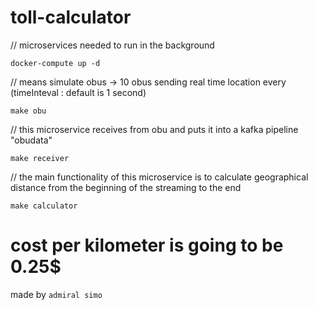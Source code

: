 # toll-calculator

// microservices needed to run in the background
```
docker-compute up -d
```

// means simulate obus -> 10 obus sending real time location every (timeInteval : default is 1 second)
```
make obu
```

// this microservice receives from obu and puts it into a kafka pipeline "obudata"
```
make receiver
```

// the main functionality of this microservice is to calculate geographical distance from the beginning of the streaming to the end
```
make calculator
```

# cost per kilometer is going to be 0.25$

made by `admiral simo`
